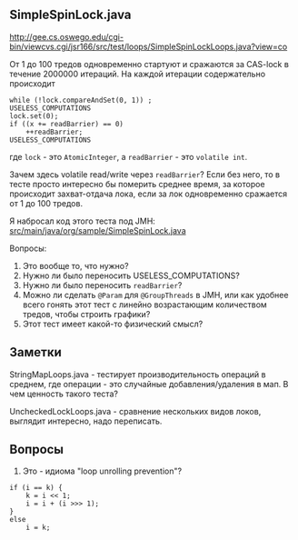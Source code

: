 SimpleSpinLock.java
---

http://gee.cs.oswego.edu/cgi-bin/viewcvs.cgi/jsr166/src/test/loops/SimpleSpinLockLoops.java?view=co

От 1 до 100 тредов одновременно стартуют и сражаются за CAS-lock в течение 2000000 итераций. На каждой итерации содержательно происходит
```
while (!lock.compareAndSet(0, 1)) ;
USELESS_COMPUTATIONS
lock.set(0);
if ((x += readBarrier) == 0)
    ++readBarrier;
USELESS_COMPUTATIONS
```
где `lock` - это `AtomicInteger`, а `readBarrier` - это `volatile int`.

Зачем здесь volatile read/write через `readBarrier`? Если без него, то в тесте просто интересно бы померить среднее время, за которое происходит захват-отдача лока, если за лок одновременно сражается от 1 до 100 тредов.

Я набросал код этого теста под JMH: [src/main/java/org/sample/SimpleSpinLock.java](src/main/java/org/sample/SimpleSpinLock.java)

Вопросы:
1. Это вообще то, что нужно?
2. Нужно ли было переносить USELESS_COMPUTATIONS?
3. Нужно ли было переносить `readBarrier`?
4. Можно ли сделать `@Param` для `@GroupThreads` в JMH, или как удобнее всего гонять этот тест с линейно возрастающим количеством тредов, чтобы строить графики?
5. Этот тест имеет какой-то физический смысл?


Заметки
------

StringMapLoops.java - тестирует производительность операций в среднем, где операции - это случайные добавления/удаления в мап. В чем ценность такого теста?

UncheckedLockLoops.java - сравнение нескольких видов локов, выглядит интересно, надо переписать.

Вопросы
---

1. Это - идиома "loop unrolling prevention"?
```
if (i == k) {
    k = i << 1;
    i = i + (i >>> 1);
}
else
    i = k;
```
